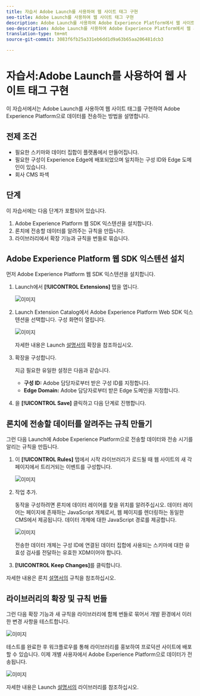 ```yaml
---
title: 자습서 Adobe Launch를 사용하여 웹 사이트 태그 구현
seo-title: Adobe Launch를 사용하여 웹 사이트 태그 구현
description: Adobe Launch를 사용하여 Adobe Experience Platform에서 웹 사이트 태그 구현
seo-description: Adobe Launch를 사용하여 Adobe Experience Platform에서 웹 사이트 태그 구현
translation-type: tm+mt
source-git-commit: 3083f6fb25a331eb6dd1d9a63b65aa206481dcb3

---
```



# 자습서:Adobe Launch를 사용하여 웹 사이트 태그 구현

이 자습서에서는 Adobe Launch를 사용하여 웹 사이트 태그를 구현하여 Adobe Experience Platform으로 데이터를 전송하는 방법을 설명합니다.

## 전제 조건

* 필요한 스키마와 데이터 집합이 플랫폼에서 만들어집니다.
* 필요한 구성이 Experience Edge에 배포되었으며 일치하는 구성 ID와 Edge 도메인이 있습니다.
* 회사 CMS 파섹

## 단계

이 자습서에는 다음 단계가 포함되어 있습니다.

1. Adobe Experience Platform 웹 SDK 익스텐션을 설치합니다.
1. 론치에 전송할 데이터를 알려주는 규칙을 만듭니다.
1. 라이브러리에서 확장 기능과 규칙을 번들로 묶습니다.

## Adobe Experience Platform 웹 SDK 익스텐션 설치

먼저 Adobe Experience Platform 웹 SDK 익스텐션을 설치합니다.

1. Launch에서 **[!UICONTROL Extensions]** 탭을 엽니다.

   ![이미지](assets/launch-overview.png)

1. Launch Extension Catalog에서 Adobe Experience Platform Web SDK 익스텐션을 선택합니다. 구성 화면이 열립니다.

   ![이미지](assets/launch-extension-install.png)

   자세한 내용은 Launch [설명서의](https://docs.adobe.com/content/help/en/launch/using/reference/manage-resources/extensions/overview.html) 확장을 참조하십시오.

1. 확장을 구성합니다.

   지금 필요한 유일한 설정은 다음과 같습니다.

   * **구성 ID:** Adobe 담당자로부터 받은 구성 ID를 지정합니다.
   * **Edge Domain:** Adobe 담당자로부터 받은 Edge 도메인을 지정합니다.

1. 을 **[!UICONTROL Save]** 클릭하고 다음 단계로 진행합니다.

## 론치에 전송할 데이터를 알려주는 규칙 만들기

그런 다음 Launch에 Adobe Experience Platform으로 전송할 데이터와 전송 시기를 알리는 규칙을 만듭니다.

1. 이 **[!UICONTROL Rules]** 탭에서 시작 라이브러리가 로드될 때 웹 사이트의 새 각 페이지에서 트리거되는 이벤트를 구성합니다.

   ![이미지](assets/launch-make-a-rule.png)

1. 작업 추가.

   동작을 구성하려면 론치에 데이터 레이어를 찾을 위치를 알려주십시오. 데이터 레이어는 페이지에 존재하는 JavaScript 개체로서, 웹 페이지를 렌더링하는 동일한 CMS에서 제공됩니다. 데이터 개체에 대한 JavaScript 경로를 제공합니다.

   ![이미지](assets/launch-add-aep-action.png)

   전송한 데이터 개체는 구성 ID에 연결된 데이터 집합에 사용되는 스키마에 대한 유효성 검사를 전달하는 유효한 XDM이어야 합니다.

1. **[!UICONTROL Keep Changes]**&#x200B;를 클릭합니다.

자세한 내용은 론치 [설명서의](https://docs.adobe.com/content/help/en/launch/using/reference/manage-resources/rules.html) 규칙을 참조하십시오.

## 라이브러리의 확장 및 규칙 번들

그런 다음 확장 [](https://docs.adobe.com/content/help/en/launch/using/reference/publish/overview.html) 기능과 새 규칙을 라이브러리에 함께 번들로 묶어서 개발 환경에서 이러한 변경 사항을 테스트합니다.

![이미지](assets/launch-add-changes-to-library.png)

테스트를 완료한 후 워크플로우를 통해 라이브러리를 홍보하여 프로덕션 사이트에 배포할 수 있습니다. 이제 개별 사용자에서 Adobe Experience Platform으로 데이터가 전송됩니다.

![이미지](assets/launch-promote-library.png)

자세한 내용은 Launch [설명서의](https://docs.adobe.com/content/help/en/launch/using/reference/publish/libraries.html) 라이브러리를 참조하십시오.